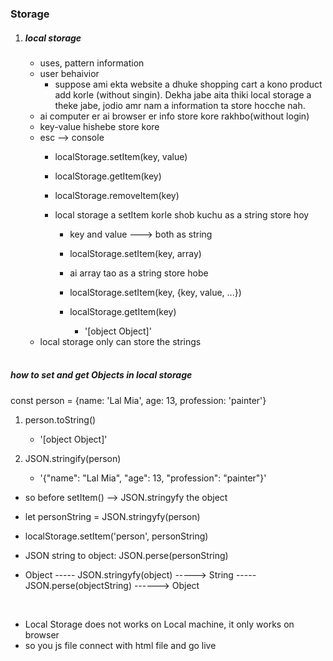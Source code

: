 ### Storage
1. ##### local storage
    - uses, pattern information
    - user behaivior
        - suppose ami ekta website a dhuke shopping cart a kono product add korle (without singin). Dekha jabe aita thiki local storage a theke jabe, jodio amr nam a information ta store hocche nah.
    - ai computer er ai browser er info store kore rakhbo(without login)
    - key-value hishebe store kore
    - esc --> console
        - localStorage.setItem(key, value)
        - localStorage.getItem(key)
        - localStorage.removeItem(key)

        - local storage a setItem korle shob kuchu as a string store hoy
            - key and value ---> both as string
            - localStorage.setItem(key, array)
            - ai array tao as a string store hobe

            - localStorage.setItem(key, {key, value, ...})
            - localStorage.getItem(key)
                - '[object Object]'
    - local storage only can store the strings
    <br>

##### how to set and get Objects in local storage
const person = {name: 'Lal Mia', age: 13, profession: 'painter'}

1. person.toString()
    - '[object Object]'

2. JSON.stringify(person)
    - '{"name": "Lal Mia", "age": 13, "profession": "painter"}'

-  so before setItem() --> JSON.stringyfy the object

- let personString = JSON.stringyfy(person)

- localStorage.setItem('person', personString)

- JSON string to object: JSON.perse(personString)

- Object ----- JSON.stringyfy(object) -----> String ----- JSON.perse(objectString) ------> Object
<br>

* Local Storage does not works on Local machine, it only works on browser
* so you js file connect with html file and go live